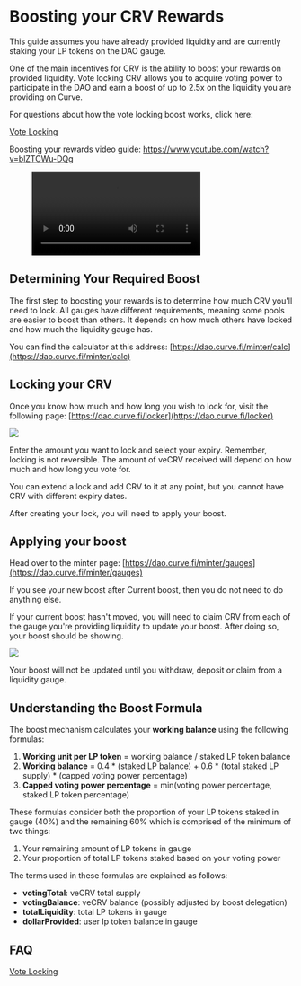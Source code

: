 # Boosting your CRV Rewards

This guide assumes you have already provided liquidity and are currently staking your LP tokens on the DAO gauge.

One of the main incentives for CRV is the ability to boost your rewards on provided liquidity. Vote locking CRV allows you to acquire voting power to participate in the DAO and earn a boost of up to 2.5x on the liquidity you are providing on Curve.

For questions about how the vote locking boost works, click here:

[Vote Locking](/governance/vote-locking-boost)

Boosting your rewards video guide: https://www.youtube.com/watch?v=blZTCWu-DQg

<figure class="video_container">
  <video controls="true" allowfullscreen="true">
    <source src="https://storage.googleapis.com/curvedocs/boosting-rewards.mp4" type="video/mp4">
  </video>
</figure>

## Determining Your Required Boost

The first step to boosting your rewards is to determine how much CRV you'll need to lock. All gauges have different requirements, meaning some pools are easier to boost than others. It depends on how much others have locked and how much the liquidity gauge has.

You can find the calculator at this address: [https://dao.curve.fi/minter/calc](https://dao.curve.fi/minter/calc)​

## Locking your CRV

Once you know how much and how long you wish to lock for, visit the following page: [https://dao.curve.fi/locker](https://dao.curve.fi/locker)​

![](https://2254922201-files.gitbook.io/~/files/v0/b/gitbook-legacy-files/o/assets%2F-MFA0rQI3SzfbVFgp3Ic%2F-MFw5TRvfmVRhy6M2vA0%2F-MFwBH-2tIa-f8oEODRQ%2Fimage.png?alt=media&token=9d7166c8-4231-4996-8fe2-27c0f7f4ae66)

Enter the amount you want to lock and select your expiry. Remember, locking is not reversible. The amount of veCRV received will depend on how much and how long you vote for.

You can extend a lock and add CRV to it at any point, but you cannot have CRV with different expiry dates.

After creating your lock, you will need to apply your boost.

## Applying your boost

Head over to the minter page: [https://dao.curve.fi/minter/gauges](https://dao.curve.fi/minter/gauges)​

If you see your new boost after Current boost, then you do not need to do anything else.

If your current boost hasn't moved, you will need to claim CRV from each of the gauge you're providing liquidity to update your boost. After doing so, your boost should be showing.

![](https://2254922201-files.gitbook.io/~/files/v0/b/gitbook-legacy-files/o/assets%2F-MFA0rQI3SzfbVFgp3Ic%2F-MFw5TRvfmVRhy6M2vA0%2F-MFwFO9NY0WsvZyZPMsr%2Fimage.png?alt=media&token=ecf1dd2c-1300-4a21-9664-2e3387bcf0ca)

Your boost will not be updated until you withdraw, deposit or claim from a liquidity gauge.

## Understanding the Boost Formula

The boost mechanism calculates your **working balance** using the following formulas:

1. **Working unit per LP token** = working balance / staked LP token balance 
2. **Working balance** = 0.4 * (staked LP balance) + 0.6 * (total staked LP supply) * (capped voting power percentage)
3. **Capped voting power percentage** = min(voting power percentage, staked LP token percentage)

These formulas consider both the proportion of your LP tokens staked in gauge (40%) and the remaining 60% which is comprised of the minimum of two things: 

1. Your remaining amount of LP tokens in gauge 
2. Your proportion of total LP tokens staked based on your voting power

The terms used in these formulas are explained as follows:

- **votingTotal**: veCRV total supply
- **votingBalance**: veCRV balance (possibly adjusted by boost delegation)
- **totalLiquidity**: total LP tokens in gauge
- **dollarProvided**: user lp token balance in gauge

## FAQ

[Vote Locking](/governance/vote-locking-boost)
